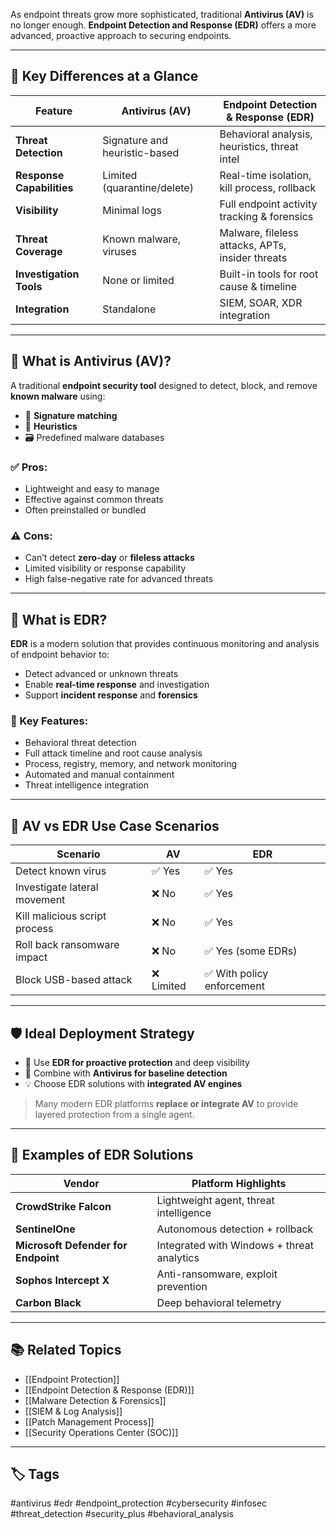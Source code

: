 As endpoint threats grow more sophisticated, traditional **Antivirus (AV)** is no longer enough. **Endpoint Detection and Response (EDR)** offers a more advanced, proactive approach to securing endpoints.

---

## 🎯 Key Differences at a Glance

| Feature                 | Antivirus (AV)                           | Endpoint Detection & Response (EDR)               |
|-------------------------|-------------------------------------------|--------------------------------------------------|
| **Threat Detection**     | Signature and heuristic-based            | Behavioral analysis, heuristics, threat intel    |
| **Response Capabilities**| Limited (quarantine/delete)             | Real-time isolation, kill process, rollback      |
| **Visibility**           | Minimal logs                            | Full endpoint activity tracking & forensics      |
| **Threat Coverage**      | Known malware, viruses                  | Malware, fileless attacks, APTs, insider threats |
| **Investigation Tools**  | None or limited                         | Built-in tools for root cause & timeline         |
| **Integration**          | Standalone                              | SIEM, SOAR, XDR integration                      |

---

## 🧪 What is Antivirus (AV)?

A traditional **endpoint security tool** designed to detect, block, and remove **known malware** using:

- 🧬 **Signature matching**
- 🧠 **Heuristics**
- 🗃️ Predefined malware databases

### ✅ Pros:
- Lightweight and easy to manage
- Effective against common threats
- Often preinstalled or bundled

### ⚠️ Cons:
- Can’t detect **zero-day** or **fileless attacks**
- Limited visibility or response capability
- High false-negative rate for advanced threats

---

## 🧠 What is EDR?

**EDR** is a modern solution that provides continuous monitoring and analysis of endpoint behavior to:

- Detect advanced or unknown threats
- Enable **real-time response** and investigation
- Support **incident response** and **forensics**

### 🧰 Key Features:
- Behavioral threat detection
- Full attack timeline and root cause analysis
- Process, registry, memory, and network monitoring
- Automated and manual containment
- Threat intelligence integration

---

## 🔁 AV vs EDR Use Case Scenarios

| Scenario                       | AV              | EDR                        |
|-------------------------------|------------------|-----------------------------|
| Detect known virus            | ✅ Yes           | ✅ Yes                       |
| Investigate lateral movement  | ❌ No            | ✅ Yes                       |
| Kill malicious script process | ❌ No            | ✅ Yes                       |
| Roll back ransomware impact   | ❌ No            | ✅ Yes (some EDRs)           |
| Block USB-based attack        | ❌ Limited       | ✅ With policy enforcement   |

---

## 🛡️ Ideal Deployment Strategy

- 🧱 Use **EDR for proactive protection** and deep visibility
- 🔄 Combine with **Antivirus for baseline detection**
- 💡 Choose EDR solutions with **integrated AV engines**

> Many modern EDR platforms **replace or integrate AV** to provide layered protection from a single agent.

---

## 🧰 Examples of EDR Solutions

| Vendor              | Platform Highlights                          |
|---------------------|----------------------------------------------|
| **CrowdStrike Falcon** | Lightweight agent, threat intelligence       |
| **SentinelOne**        | Autonomous detection + rollback             |
| **Microsoft Defender for Endpoint** | Integrated with Windows + threat analytics |
| **Sophos Intercept X** | Anti-ransomware, exploit prevention         |
| **Carbon Black**       | Deep behavioral telemetry                   |

---

## 📚 Related Topics

- [[Endpoint Protection]]
- [[Endpoint Detection & Response (EDR)]]
- [[Malware Detection & Forensics]]
- [[SIEM & Log Analysis]]
- [[Patch Management Process]]
- [[Security Operations Center (SOC)]]

---

## 🏷 Tags

#antivirus #edr #endpoint_protection #cybersecurity #infosec #threat_detection #security_plus #behavioral_analysis
